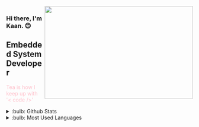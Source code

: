 <img src="https://media.giphy.com/media/fmkYSBlJt3XjNF6p9c/giphy.gif" align="right" width="400" height="250">

### Hi there, I'm Kaan. :blush:

## Embedded System Developer

<font color="pink">Tea is how I keep up with '< code />' </font>

<details>
<summary>:bulb: Github Stats</summary>
<img src="https://github-readme-stats.vercel.app/api?username=Kaanking46&theme=radical" >
</details>

<details>
<summary>:bulb: Most Used Languages</summary>
<img src="https://github-readme-stats.vercel.app/api/top-langs/?username=Kaanking46&layout=compact" >
</details>







